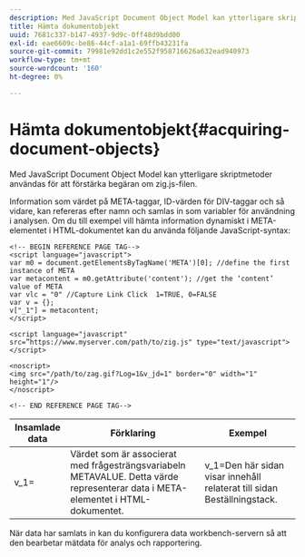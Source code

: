 ```yaml
---
description: Med JavaScript Document Object Model kan ytterligare skriptmetoder användas för att förstärka begäran om zig.js-filen.
title: Hämta dokumentobjekt
uuid: 7681c337-b147-4937-9d9c-0ff48d9bdd00
exl-id: eae6609c-be86-44cf-a1a1-69ffb43231fa
source-git-commit: 79981e92dd1c2e552f958716626a632ead940973
workflow-type: tm+mt
source-wordcount: '160'
ht-degree: 0%

---
```


# Hämta dokumentobjekt{#acquiring-document-objects}

Med JavaScript Document Object Model kan ytterligare skriptmetoder användas för att förstärka begäran om zig.js-filen.

Information som värdet på META-taggar, ID-värden för DIV-taggar och så vidare, kan refereras efter namn och samlas in som variabler för användning i analysen. Om du till exempel vill hämta information dynamiskt i META-elementet i HTML-dokumentet kan du använda följande JavaScript-syntax:

```
<!-- BEGIN REFERENCE PAGE TAG-->
<script language="javascript">
var m0 = document.getElementsByTagName('META')[0]; //define the first instance of META
var metacontent = m0.getAttribute('content'); //get the ‘content’ value of META
var vlc = "0" //Capture Link Click  1=TRUE, 0=FALSE
var v = {};
v["_1"] = metacontent;
</script>

<script language="javascript" src=”https://www.myserver.com/path/to/zig.js" type="text/javascript"></script>

<noscript>
<img src="/path/to/zag.gif?Log=1&v_jd=1" border="0" width="1" height="1"/>
</noscript>

<!-- END REFERENCE PAGE TAG-->
```

| Insamlade data | Förklaring | Exempel |
|---|---|---|
| v_1= | Värdet som är associerat med frågesträngsvariabeln METAVALUE. Detta värde representerar data i META-elementet i HTML-dokumentet. | v_1=Den här sidan visar innehåll relaterat till sidan Beställningstack. |

När data har samlats in kan du konfigurera data workbench-servern så att den bearbetar mätdata för analys och rapportering.
